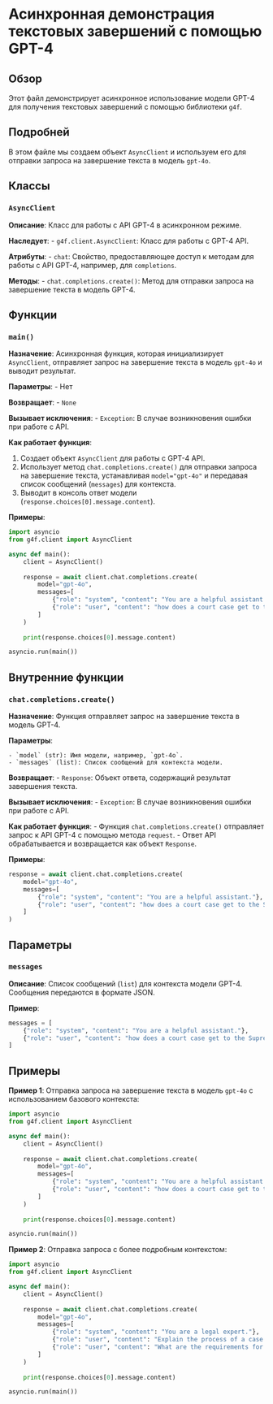 #  Асинхронная демонстрация текстовых завершений с помощью GPT-4

## Обзор

Этот файл демонстрирует асинхронное использование модели GPT-4 для получения текстовых завершений с помощью библиотеки `g4f`. 

## Подробней

В этом файле мы создаем объект `AsyncClient` и используем его для отправки запроса на завершение текста в модель `gpt-4o`. 

## Классы

### `AsyncClient`

**Описание**: Класс для работы с API GPT-4 в асинхронном режиме.

**Наследует**: 
    - `g4f.client.AsyncClient`: Класс для работы с GPT-4 API.

**Атрибуты**: 
    - `chat`:  Свойство, предоставляющее доступ к методам для работы с API GPT-4, например, для  `completions`.

**Методы**:
    - `chat.completions.create()`: Метод для отправки запроса на завершение текста в модель GPT-4.

## Функции

### `main()`

**Назначение**: Асинхронная функция, которая  инициализирует `AsyncClient`,  отправляет запрос на завершение текста в модель `gpt-4o` и выводит результат.

**Параметры**:
    -  Нет

**Возвращает**: 
    -  `None`

**Вызывает исключения**:
    -  `Exception`: В случае возникновения ошибки при работе с API.

**Как работает функция**:

1. Создает объект `AsyncClient`  для работы с GPT-4 API.
2. Использует метод `chat.completions.create()` для отправки запроса на завершение текста,  устанавливая  `model="gpt-4o"` и передавая список сообщений (`messages`) для контекста.
3. Выводит в консоль ответ модели (`response.choices[0].message.content`).

**Примеры**:
```python
import asyncio
from g4f.client import AsyncClient

async def main():
    client = AsyncClient()
    
    response = await client.chat.completions.create(
        model="gpt-4o",
        messages=[
            {"role": "system", "content": "You are a helpful assistant."},
            {"role": "user", "content": "how does a court case get to the Supreme Court?"}
        ]
    )
    
    print(response.choices[0].message.content)

asyncio.run(main())
```

## Внутренние функции

### `chat.completions.create()`

**Назначение**: Функция  отправляет запрос на завершение текста в модель GPT-4.

**Параметры**: 

    - `model` (str): Имя модели, например, `gpt-4o`.
    - `messages` (list): Список сообщений для контекста модели.

**Возвращает**:
    -  `Response`: Объект ответа,  содержащий  результат завершения текста.

**Вызывает исключения**:
    -  `Exception`: В случае возникновения ошибки при работе с API.

**Как работает функция**: 
    - Функция `chat.completions.create()` отправляет запрос к API GPT-4 с помощью метода `request`.
    - Ответ API обрабатывается и возвращается как объект `Response`.

**Примеры**:
```python
response = await client.chat.completions.create(
    model="gpt-4o",
    messages=[
        {"role": "system", "content": "You are a helpful assistant."},
        {"role": "user", "content": "how does a court case get to the Supreme Court?"}
    ]
)
```

## Параметры

### `messages`

**Описание**:  Список сообщений (`list`) для контекста модели GPT-4.  Сообщения передаются в формате JSON.

**Пример**: 
```python
messages = [
    {"role": "system", "content": "You are a helpful assistant."},
    {"role": "user", "content": "how does a court case get to the Supreme Court?"}
]
```

## Примеры

**Пример 1**: Отправка запроса на завершение текста в модель `gpt-4o` с использованием базового контекста:
```python
import asyncio
from g4f.client import AsyncClient

async def main():
    client = AsyncClient()
    
    response = await client.chat.completions.create(
        model="gpt-4o",
        messages=[
            {"role": "system", "content": "You are a helpful assistant."},
            {"role": "user", "content": "how does a court case get to the Supreme Court?"}
        ]
    )
    
    print(response.choices[0].message.content)

asyncio.run(main())
```

**Пример 2**: Отправка запроса с более подробным контекстом:
```python
import asyncio
from g4f.client import AsyncClient

async def main():
    client = AsyncClient()
    
    response = await client.chat.completions.create(
        model="gpt-4o",
        messages=[
            {"role": "system", "content": "You are a legal expert."},
            {"role": "user", "content": "Explain the process of a case reaching the Supreme Court."},
            {"role": "user", "content": "What are the requirements for a case to be heard by the Supreme Court?"}
        ]
    )
    
    print(response.choices[0].message.content)

asyncio.run(main())
```